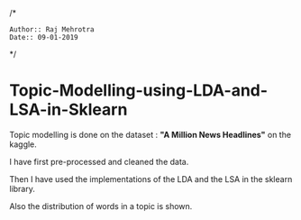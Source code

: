 /*

    Author:: Raj Mehrotra
    Date:: 09-01-2019
    
 */

# Topic-Modelling-using-LDA-and-LSA-in-Sklearn

Topic modelling is done on the dataset : **"A Million News Headlines"** on the kaggle. 

I have first pre-processed and cleaned the data. 

Then I have used the implementations of the LDA and the LSA in the sklearn library.

Also the distribution of words in a topic is shown.
